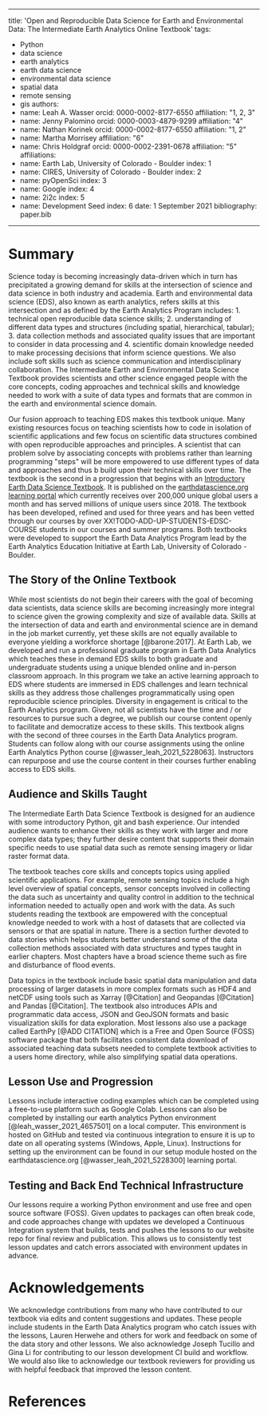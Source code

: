 
---
title: 'Open and Reproducible Data Science for Earth and Environmental Data: The Intermediate Earth Analytics Online Textbook'
tags:
  - Python
  - data science
  - earth analytics
  - earth data science
  - environmental data science
  - spatial data
  - remote sensing
  - gis
authors:
  - name: Leah A. Wasser
    orcid: 0000-0002-8177-6550
    affiliation: "1, 2, 3"
  - name: Jenny Palomino
    orcid: 0000-0003-4879-9299
    affiliation: "4"
  - name: Nathan Korinek
    orcid: 0000-0002-8177-6550
    affiliation: "1, 2"
  - name: Martha Morrisey
    affiliation: "6"
  - name: Chris Holdgraf
    orcid: 0000-0002-2391-0678
    affiliation: "5"
affiliations:
 - name: Earth Lab, University of Colorado - Boulder
   index: 1
 - name: CIRES, University of Colorado - Boulder
   index: 2
 - name: pyOpenSci
   index: 3
 - name: Google
   index: 4
 - name: 2i2c
   index: 5
 - name: Development Seed
   index: 6
date: 1 September 2021
bibliography: paper.bib

---

# Summary
Science today is becoming increasingly data-driven which in turn has precipitated a growing demand for skills at the intersection of science and data science in both industry and academia. Earth and environmental data science (EDS), also known as earth analytics, refers skills at this intersection and as defined by the Earth Analytics Program includes: 1. technical open reproducible data science skills; 2. understanding of different data types and structures (including spatial, hierarchical, tabular); 3. data collection methods and associated quality issues that are important to consider in data processing and 4. scientific domain knowledge needed to make processing decisions that inform science questions. We also include soft skills such as science communication and interdisciplinary collaboration. The Intermediate Earth and Environmental Data Science Textbook provides scientists and other science engaged people with the core concepts, coding approaches and technical skills and knowledge needed to work with a suite of data types and formats that are common in the earth and environmental science domain.

Our fusion approach to teaching EDS makes this textbook unique. Many existing resources focus on teaching scientists how to code in isolation of scientific applications and few focus on scientific data structures combined with open reproducible approaches and principles. A scientist that can problem solve by associating concepts with problems rather than learning programming "steps" will be more empowered to use different types of data and approaches and thus b build upon their technical skills over time. The textbook is the second in a progression that begins with an [Introductory Earth Data Science Textbook](https://www.earthdatascience.org/courses/intro-to-earth-data-science/). It is published on the [earthdatascience.org learning portal](https://www.earthdatascience.org/courses/use-data-open-source-python/) which currently receives over 200,000 unique global users a month and has served millions of unique users since 2018. The textbook has been developed, refined and used for three years and has been vetted through our courses by over XX!TODO-ADD-UP-STUDENTS-EDSC-COURSE students in our courses and summer programs. Both textbooks were developed to support the Earth Data Analytics Program lead by the Earth Analytics Education Initiative at Earth Lab, University of Colorado - Boulder.

## The Story of the Online Textbook
While most scientists do not begin their careers with the goal of becoming data scientists, data science skills are becoming increasingly more integral to science given the growing complexity and size of available data. Skills at the intersection of data and earth and environmental science are in demand in the job market currently, yet these skills are not equally available to everyone yielding a workforce shortage [@barone:2017]. At Earth Lab, we developed and run a professional graduate program in Earth Data Analytics which teaches these in demand EDS skills to both graduate and undergraduate students using a unique blended online and in-person classroom approach. In this program we take an active learning approach to EDS where students are immersed in EDS challenges and learn technical skills as they address those challenges programmatically using open reproducible science principles. Diversity in engagement is critical to the Earth Analytics program. Given, not all scientists have the time and / or resources to pursue such a degree, we publish our course content openly to facilitate and democratize access to these skills. This textbook aligns with the second of three courses in the Earth Data Analytics program. Students can follow along with our course assignments using the online Earth Analytics Python course [@wasser_leah_2021_5228063]. Instructors can repurpose and use the course content in their courses further enabling access to EDS skills.

## Audience and Skills Taught
The Intermediate Earth Data Science Textbook is designed for an audience with some introductory Python, git and bash experience. Our intended audience wants to enhance their skills as they work with larger and more complex data types; they further desire content that supports their domain specific needs to use spatial data such as remote sensing imagery or lidar raster format data.

The textbook teaches core skills and concepts topics using applied scientific applications. For example, remote sensing topics include a high level overview of spatial concepts, sensor concepts involved in collecting the data such as uncertainty and quality control in addition to the technical information needed to actually open and work with the data. As such students reading the textbook are empowered with the conceptual knowledge needed to work with a host of datasets that are collected via sensors or that are spatial in nature. There is a section further devoted to data stories which helps students better understand some of the data collection methods associated with data structures and types taught in earlier chapters. Most chapters have a broad science theme such as fire and disturbance of flood events.

Data topics in the textbook include basic spatial data manipulation and data processing of larger datasets in more complex formats such as HDF4 and netCDF using tools such as Xarray [@Citation] and Geopandas [@Citation] and Pandas [@Citation]. The textbook also introduces APIs and programmatic data access, JSON and GeoJSON formats and basic visualization skills for data exploration. Most lessons also use a package called EarthPy [@ADD CITATION] which is a Free and Open Source (FOSS) software package that both facilitates consistent data download of associated teaching data subsets needed to complete textbook activities to a users home directory, while also simplifying spatial data operations.

## Lesson Use and Progression
Lessons include interactive coding examples which can be completed using a free-to-use platform such as Google Colab. Lessons can also be completed by installing our earth analytics Python environment [@leah_wasser_2021_4657501] on a local computer. This environment is hosted on GitHub and tested via continuous integration to ensure it is up to date on all operating systems (Windows, Apple, Linux). Instructions for setting up the environment can be found in our setup module hosted on the earthdatascience.org [@wasser_leah_2021_5228300] learning portal. 

## Testing and Back End Technical Infrastructure
Our lessons require a working Python environment and use free and open source software (FOSS). Given updates to packages can often break code, and code approaches change with updates we developed a Continuous Integration system that builds, tests and pushes the lessons to our website repo for final review and publication. This allows us to consistently test lesson updates and catch errors associated with environment updates in advance.

# Acknowledgements
We acknowledge contributions from many who have contributed to our textbook via edits and content suggestions and updates. These people include students in the Earth Data Analytics program who catch issues with the lessons, Lauren Herwehe and others for work and feedback on some of the data story and other lessons. We also acknowledge Joseph Tucillo and Gina Li for contributing to our lesson development CI build and workflow. We would also like to acknowledge our textbook reviewers <!insert names here> for providing us with helpful feedback that improved the lesson content.

# References
